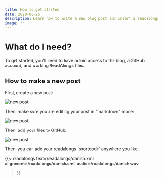 ```yaml
---
title: How to get started
date: 2020-08-26
description: Learn how to write a new blog post and insert a readalongs widget.
image: ""
---
```

# What do I need?

To get started, you'll need to have admin access to the blog, a GitHub account, and working ReadAlongs files.

## How to make a new post

First, create a new post:

![new post](/img/new-post.png)

Then, make sure you are editing your post in "markdown" mode:

![new post](/img/markdown-mode.png)

Then, add your files to GitHub:

![new post](/img/gh.png)

Then, you can add your readalongs 'shortcode' anywhere you like.

{{< 
  readalongs
  text=/readalongs/danish.xml 
  alignment=/readalongs/danish.smil 
  audio=/readalongs/danish.wav 
>}}

